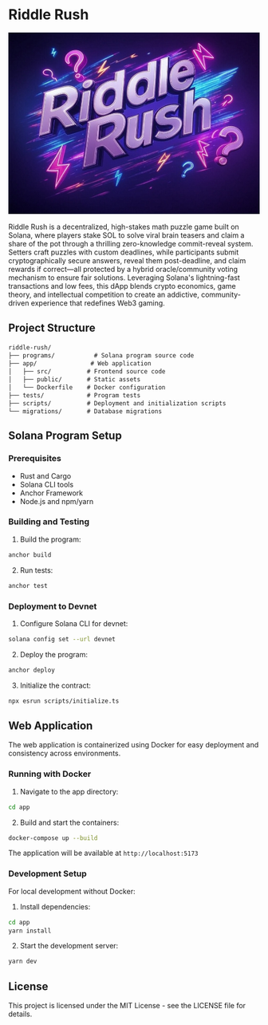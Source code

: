 # Riddle Rush

![Riddle Rush Logo](app/public/riddle-rush.jpg)

Riddle Rush is a decentralized, high-stakes math puzzle game built on Solana, where players stake SOL to solve viral brain teasers and claim a share of the pot through a thrilling zero-knowledge commit-reveal system. Setters craft puzzles with custom deadlines, while participants submit cryptographically secure answers, reveal them post-deadline, and claim rewards if correct—all protected by a hybrid oracle/community voting mechanism to ensure fair solutions. Leveraging Solana's lightning-fast transactions and low fees, this dApp blends crypto economics, game theory, and intellectual competition to create an addictive, community-driven experience that redefines Web3 gaming.

## Project Structure

```
riddle-rush/
├── programs/           # Solana program source code
├── app/               # Web application
│   ├── src/          # Frontend source code
│   ├── public/       # Static assets
│   └── Dockerfile    # Docker configuration
├── tests/            # Program tests
├── scripts/          # Deployment and initialization scripts
└── migrations/       # Database migrations
```

## Solana Program Setup

### Prerequisites
- Rust and Cargo
- Solana CLI tools
- Anchor Framework
- Node.js and npm/yarn

### Building and Testing
1. Build the program:
```bash
anchor build
```

2. Run tests:
```bash
anchor test
```

### Deployment to Devnet
1. Configure Solana CLI for devnet:
```bash
solana config set --url devnet
```

2. Deploy the program:
```bash
anchor deploy
```

3. Initialize the contract:
```bash
npx esrun scripts/initialize.ts
```

## Web Application

The web application is containerized using Docker for easy deployment and consistency across environments.

### Running with Docker

1. Navigate to the app directory:
```bash
cd app
```

2. Build and start the containers:
```bash
docker-compose up --build
```

The application will be available at `http://localhost:5173`

### Development Setup

For local development without Docker:

1. Install dependencies:
```bash
cd app
yarn install
```

2. Start the development server:
```bash
yarn dev
```

## License

This project is licensed under the MIT License - see the LICENSE file for details.